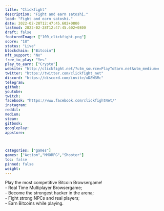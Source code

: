 ```yaml
---
title: "Clickfight"
description: "Fight and earn satoshi."
lead: "Fight and earn satoshi."
date: 2022-02-28T12:47:45.602+0800
lastmod: 2022-02-28T12:47:45.602+0800
draft: false
featuredImage: ["100_clickfight.png"]
score: "18"
status: "Live"
blockchain: ["Bitcoin"]
nft_support: "No"
free_to_play: "Yes"
play_to_earn: ["Crypto"]
website: "http://clickfight.net/?utm_source=PlayToEarn.net&utm_medium=organic&utm_campaign=gamepage"
twitter: "https://twitter.com/clickfight_net"
discord: "https://discord.com/invite/xD8W3Mc"
telegram: 
github: 
youtube: 
twitch: 
facebook: "https://www.facebook.com/clickfightNet/"
instagram: 
reddit: 
medium: 
steam: 
gitbook: 
googleplay: 
appstore: 

  
    
categories: ["games"]
games: ["Action","MMORPG","Shooter"]
toc: false
pinned: false
weight: 
---
```

Play the most competitive Bitcoin Browsergame!<br> - Real Time Multiplayer Browsergame;<br> - Become the strongest hacker in the arena;<br> - Fight strong NPCs and real players;<br> - Earn Bitcoins while playing.